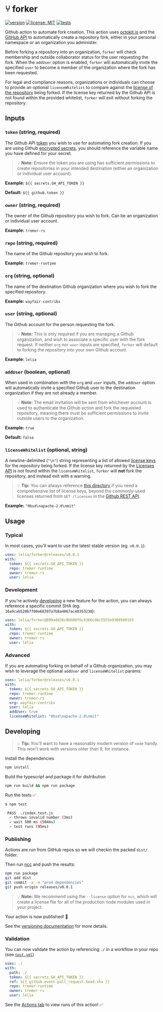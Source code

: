 # ⑂ forker

[![version](https://img.shields.io/badge/version-0.0.1-7F187F.svg)](https://github.com/lelia/forker/releases)
[![license: MIT](https://img.shields.io/badge/license-MIT-01768B.svg)](LICENSE)
[![tests](https://github.com/lelia/forker/actions/workflows/test.yml/badge.svg)](https://github.com/lelia/forker/actions/workflows/test.yml)

Github action to automate fork creation. This action uses [octokit.js](https://github.com/octokit/octokit.js) and the [GitHub API](https://docs.github.com/en/rest) to automatically create a repository fork, either in your personal namespace or an organization you administer.

Before forking a repository into an organization, `forker` will check membership and outside collaborator status for the user requesting the fork. When the `addUser` option is enabled, `forker` will automatically invite the specified `user` to become a member of the organization where the fork has been requested.

For legal and compliance reasons, organizations or individuals can choose to provide an optional `licenseWhitelist` to compare against the [license of the repository](https://docs.github.com/en/rest/reference/licenses) being forked. If the license key returned by the Github API is not found within the provided whitelist, `forker` will exit without forking the repository.

## Inputs

### `token` (string, required)

The Github API [token](https://docs.github.com/en/github/authenticating-to-github/keeping-your-account-and-data-secure/creating-a-personal-access-token) you wish to use for automating fork creation. If you are using Github [encrypted secrets](https://docs.github.com/en/actions/reference/encrypted-secrets#using-encrypted-secrets-in-a-workflow), you should reference the variable name you have defined for your secret.

> 💡 **Note:** Ensure the token you are using has sufficient permissions to create repositories in your intended destination (either an organization or individual user account).

**Example:** `${{ secrets.GH_API_TOKEN }}`

**Default:** `${{ github.token }}`

### `owner` (string, required)

The owner of the Github repository you wish to fork. Can be an organization or individual user account.

**Example:** `tremor-rs`

### `repo` (string, required)

The name of the Github repository you wish to fork.

**Example:** `tremor-runtime`

### `org` (string, optional)

The name of the destination Github organization where you wish to fork the specified repository.

**Example:** `wayfair-contribs`

### `user` (string, optional)

The Github account for the person requesting the fork.

> 💡 **Note:** This is only required if you are managing a Github organization, and wish to associate a specific user with the fork request. If neither `org` nor `user` inputs are specified, `forker` will default to forking the repository into your own Github account.

**Example:** `lelia`

### `addUser` (boolean, optional)

When used in combination with the `org` and `user` inputs, the `addUser` option will automatically invite a specified Github user to the destination organization if they are not already a member.

> 💡 **Note:** The email invitation will be sent from whichever account is used to authenticate the Github action and fork the requested repository, meaning there must be sufficient permissions to invite outside users to the organization.

**Example:** `true`

**Default:** `false`

### `licenseWhitelist` (optional, string)

A newline-delimited (`"\n"`) string representing a list of allowed [license keys](https://docs.github.com/en/rest/reference/licenses) for the repository being forked. If the license key returned by the [Licenses API](https://docs.github.com/en/rest/reference/licenses) is not found within the `licenseWhitelist`, `forker` will **not** fork the repository, and instead exit with a warning.

> 💡 **Tip:** You can always reference [this directory](https://github.com/github/choosealicense.com/tree/gh-pages/_licenses) if you need a comprehensive list of license keys, beyond the commonly-used licenses returned from `GET /licenses` in the [Github REST API](https://docs.github.com/en/rest/reference/licenses#get-all-commonly-used-licenses).

**Example:** `"0bsd\napache-2.0\nmit"`

## Usage

### Typical

In most cases, you'll want to use the latest stable version (eg. `v0.0.1`):

```yaml
uses: lelia/forker@releases/v0.0.1
with:
  token: ${{ secrets.GH_API_TOKEN }}
  repo: tremor-runtime
  owner: tremor-rs
  user: lelia
```

### Development

If you're actively [developing](#Developing) a new feature for the action, you can always reference a specific commit SHA (eg. `16a9cab520b7f00e68397a7b8a4067ac40353230`):

```yaml
uses: lelia/forker@899add26c0bb00f6c8366cd8c5555e9309580193
with:
  token: ${{ secrets.GH_API_TOKEN }}
  repo: tremor-runtime
  owner: tremor-rs
  user: lelia
```

### Advanced

If you are automating forking on behalf of a Github organization, you may wish to leverage the optional `addUser` and `licenseWhitelist` params:

```yaml
uses: lelia/forker@releases/v0.0.1
with:
  token: ${{ secrets.GH_API_TOKEN }}
  repo: tremor-runtime
  owner: tremor-rs
  org: wayfair-contribs
  user: lelia
  addUser: true
  licenseWhitelist: "0bsd\napache-2.0\nmit"
```

## Developing

> 💡 **Tip:**  You'll want to have a reasonably modern version of `node` handy. This won't work with versions older than 9, for instance.

Install the dependencies

```bash
npm install
```

Build the typescript and package it for distribution

```bash
npm run build && npm run package
```

Run the tests ✅

```bash
$ npm test

 PASS  ./index.test.js
  ✓ throws invalid number (3ms)
  ✓ wait 500 ms (504ms)
  ✓ test runs (95ms)
```

### Publishing

Actions are run from GitHub repos so we will checkin the packed `dist/` folder.

Then run [ncc](https://github.com/zeit/ncc) and push the results:

```bash
npm run package
git add dist
git commit -a -m "prod dependencies"
git push origin releases/v0.0.1
```

> 💡 **Note:** We recommend using the `--license` option for `ncc`, which will create a license file for all of the production node modules used in your project.

Your action is now published! 🚀

See the [versioning documentation](https://github.com/actions/toolkit/blob/master/docs/action-versioning.md) for more details.

### Validation

You can now validate the action by referencing `./` in a workflow in your repo (see [`test.yml`](.github/workflows/test.yml))

```yaml
uses: ./
with:
  path: ./
  token: ${{ secrets.GH_API_TOKEN }}
  ref: ${{ github.event.pull_request.head.sha }}
  repo: tremor-runtime
  owner: tremor-rs
  user: lelia
```

See the [Actions tab](https://github.com/lelia/forker/actions) to view runs of this action!  ✅
